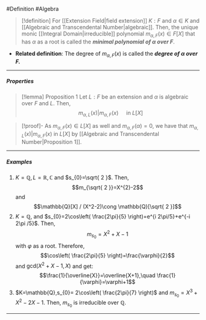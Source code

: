 #Definition #Algebra

> [!definition]
> For [[Extension Field|field extension]] $K:F$ and $\alpha\in K$ and [[Algebraic and Transcendental Number|algebraic]]. Then, the unique monic [[Integral Domain|irreducible]] polynomial $m_{\alpha,F}(x)\in F[X]$ that has $\alpha$ as a root is called the ***minimal polynomial of $\alpha$ over $F$***.
- **Related definition**: The degree of $m_{\alpha,F}(x)$ is called the ***degree of $\alpha$ over $F$.***
---
##### Properties
> [!lemma] Proposition 1
> Let $L:F$ be an extension and $\alpha$ is algebraic over $F$ and $L$. Then, $$m_{\alpha,L}(x)|m_{\alpha,F}(x)\quad \text{ in }L[X]$$

> [!proof]-
> As $m_{\alpha,F}(x)\in L[X]$ as well and $m_{\alpha,F}(\alpha)=0$, we have that $m_{\alpha,L}(x)|m_{\alpha,F}(x)$ in $L[X]$ by [[Algebraic and Transcendental Number|Proposition 1]].

---
##### Examples
1. $K=\mathbb{Q}, L=\mathbb{R},\mathbb{C}$ and $s_{0}=\sqrt{ 2 }$. Then, $$m_{\sqrt{ 2 }}=X^{2}-2$$and $$\mathbb{Q}[X] / (X^2-2)\cong \mathbb{Q}[\sqrt{ 2 }]$$
2. $K=\mathbb{Q},$ and $s_{0}=2\cos\left( \frac{2\pi}{5} \right)=e^{i 2\pi/5}+e^{-i 2\pi /5}$. Then, $$m_{s_{0}}=X^{2}+X-1$$with $\varphi$ as a root. Therefore, $$\cos\left( \frac{2\pi}{5} \right)=\frac{\varphi}{2}$$and $\text{gcd}(X^2+X-1,X)$ and get: $$\frac{1}{\overline{X}}=\overline{X+1},\quad \frac{1}{\varphi}=\varphi+1$$
3. $K=\mathbb{Q},s_{0}= 2\cos\left( \frac{2\pi}{7} \right)$ and $m_{s_{0}}=X^3+X^{2}-2X-1$. Then, $m_{s_{0}}$ is irreducible over $\mathbb{Q}$.
---
$$$$